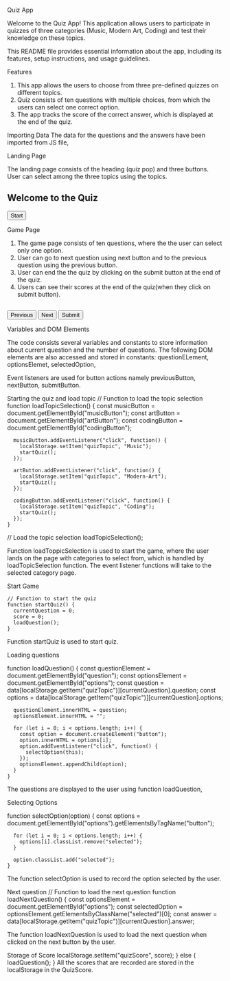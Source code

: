Quiz App

Welcome to the Quiz App! This application allows users to participate in quizzes of three categories (Music, Modern Art, Coding) and test their knowledge on these topics.

This README file provides essential information about the app, including its features, setup instructions, and usage guidelines.



Features
1.	This app allows the users to choose from three pre-defined quizzes on different topics.
2.	Quiz consists of ten questions with multiple choices, from which the users can select one correct option.
3.	The app tracks the score of the correct answer, which is displayed at the end of the quiz.



Importing Data
The data for the questions and the answers have been imported from JS file,  



Landing Page

The landing page consists of the heading (quiz pop) and three buttons. User can select among the three topics using the topics.

<body>
    <!-- Start Page -->
    <div class="start">
        <h2>Welcome to the Quiz </h2>
        <a href="./quizStart.html">
            <div class="buttons">
                <Button id="start-btn">Start</Button>
            </div>
         </a>
    </div>
</body>







Game Page
1.	The game page consists of ten questions, where the the user can select only one option.
2.	User can go to next question using next button and to the previous question using the previous button.
3.	User can end the the quiz by clicking on the submit button at the end of the quiz.
4.	Users can see their scores at the end of the quiz(when they click on submit button).



<div id="quiz-container" class="quiz-container">
      <h2 id="category-title" class="category-title"></h2>
      <p id="question-text" class="question-text"></p>
      <div id="options-container" class="options-container">
      </div>
      <div class="navigation-buttons">
        <button id="prev-button">Previous</button>
        <button id="next-button">Next</button>
        <button id="submit-button" class="submit-button">Submit</button>
      </div>



Variables and DOM Elements

The code consists several variables and constants to store information about current question and the number of questions. The following DOM elements are also accessed and stored in constants:
 questionELement, optionsElemet, selectedOption,

Event listeners are used for button actions namely previousButton, nextButton, submitButton.










Starting the quiz and load topic
// Function to load the topic selection
    function loadTopicSelection() {
      const musicButton = document.getElementById("musicButton");
      const artButton = document.getElementById("artButton");
      const codingButton = document.getElementById("codingButton");

      musicButton.addEventListener("click", function() {
        localStorage.setItem("quizTopic", "Music");
        startQuiz();
      });

      artButton.addEventListener("click", function() {
        localStorage.setItem("quizTopic", "Modern-Art");
        startQuiz();
      });

      codingButton.addEventListener("click", function() {
        localStorage.setItem("quizTopic", "Coding");
        startQuiz();
      });
    }
// Load the topic selection
    loadTopicSelection();


Function loadToppicSelection is used to start the game, where the user lands on the page with categories to select from, which is handled by loadTopicSelection function. The event listener functions will take to the selected category page.


Start Game

    // Function to start the quiz
    function startQuiz() {
      currentQuestion = 0;
      score = 0;
      loadQuestion();
    }
Function startQuiz is used to start quiz.

 






Loading questions

function loadQuestion() {
      const questionElement = document.getElementById("question");
      const optionsElement = document.getElementById("options");
      const question = data[localStorage.getItem("quizTopic")][currentQuestion].question;
      const options = data[localStorage.getItem("quizTopic")][currentQuestion].options;

      questionElement.innerHTML = question;
      optionsElement.innerHTML = "";

      for (let i = 0; i < options.length; i++) {
        const option = document.createElement("button");
        option.innerHTML = options[i];
        option.addEventListener("click", function() {
          selectOption(this);
        });
        optionsElement.appendChild(option);
      }
    }

The questions are displayed to the user using function loadQuestion, 



Selecting Options

function selectOption(option) {
      const options = document.getElementById("options").getElementsByTagName("button");

      for (let i = 0; i < options.length; i++) {
        options[i].classList.remove("selected");
      }

      option.classList.add("selected");
    }
 

The function selectOption is used to record the option selected by the user.



Next question
// Function to load the next question
function loadNextQuestion() {
      const optionsElement = document.getElementById("options");
      const selectedOption = optionsElement.getElementsByClassName("selected")[0];
      const answer = data[localStorage.getItem("quizTopic")][currentQuestion].answer;

The function loadNextQuestion  is used to load the next question when clicked on the next button by the user.



Storage of Score
localStorage.setItem("quizScore", score);
      } else {
        loadQuestion();
      }
All the scores that are recorded  are stored in the localStorage  in the QuizScore.











